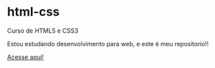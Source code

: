 # html-css
 Curso de HTML5 e CSS3

Estou estudando desenvolvimento para  web, e este é meu repositorio!!

<a href="https://jaquelinesantossilva.github.io/html-css/exercicios/ex001"> Acesse aqui!</a>